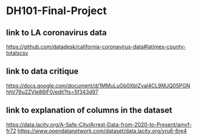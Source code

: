 # DH101-Final-Project

## link to LA coronavirus data
https://github.com/datadesk/california-coronavirus-data#latimes-county-totalscsv

## link to data critique
https://docs.google.com/document/d/1MMuLuGb0XbIZyal4CL9MJQ05PGNhhV76u2ZVle86IF0/edit?ts=5f343d97

## link to explanation of columns in the dataset
https://data.lacity.org/A-Safe-City/Arrest-Data-from-2020-to-Present/amvf-fr72
https://www.opendatanetwork.com/dataset/data.lacity.org/yru6-6re4
